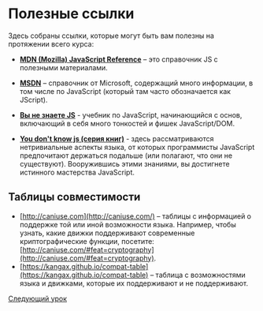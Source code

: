 # Полезные ссылки

Здесь собраны ссылки, которые могут быть вам полезны на протяжении всего курса:

- **[MDN (Mozilla) JavaScript Reference](https://developer.mozilla.org/ru/docs/Web/JavaScript/Reference)** – это справочник JS с полезными материалами.

- **[MSDN](http://msdn.microsoft.com/)** – справочник от Microsoft, содержащий много
  информации, в том числе по JavaScript (который там часто обозначается
  как JScript).

- **[Вы не знаете JS](https://learn.javascript.ru/)** - учебник по JavaScript, начинающийся с основ, включающий в себя много тонкостей и фишек JavaScript/DOM.

- **[You don't know js (серия книг)](https://github.com/azat-io/you-dont-know-js-ru)** - здесь рассматриваются нетривиальные аспекты языка, от которых программисты JavaScript предпочитают держаться подальше (или полагают, что они не существуют). Вооружившись этими знаниями, вы достигнете истинного мастерства JavaScript.

## Таблицы совместимости

- [http://caniuse.com](http://caniuse.com/) – таблицы с
  информацией о поддержке той или иной возможности языка. Например, чтобы
  узнать, какие движки поддерживают современные криптографические функции, посетите: [http://caniuse.com/#feat=cryptography](http://caniuse.com/#feat=cryptography).
- [https://kangax.github.io/compat-table](https://kangax.github.io/compat-table) – таблица с возможностями языка и движками, которые их поддерживают и не поддерживают.

[Следующий урок](../code-editor)
